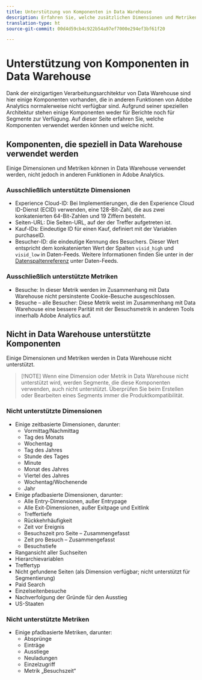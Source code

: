 ```yaml
---
title: Unterstützung von Komponenten in Data Warehouse
description: Erfahren Sie, welche zusätzlichen Dimensionen und Metriken in Data Warehouse verfügbar sind und was nicht unterstützt wird.
translation-type: ht
source-git-commit: 00d4d59cb4c922b54a97ef7000e294ef3bf61f20

---
```



# Unterstützung von Komponenten in Data Warehouse

Dank der einzigartigen Verarbeitungsarchitektur von Data Warehouse sind hier einige Komponenten vorhanden, die in anderen Funktionen von Adobe Analytics normalerweise nicht verfügbar sind. Aufgrund seiner speziellen Architektur stehen einige Komponenten weder für Berichte noch für Segmente zur Verfügung. Auf dieser Seite erfahren Sie, welche Komponenten verwendet werden können und welche nicht.

## Komponenten, die speziell in Data Warehouse verwendet werden

Einige Dimensionen und Metriken können in Data Warehouse verwendet werden, nicht jedoch in anderen Funktionen in Adobe Analytics.

### Ausschließlich unterstützte Dimensionen

* Experience Cloud-ID: Bei Implementierungen, die den Experience Cloud ID-Dienst (ECID) verwenden, eine 128-Bit-Zahl, die aus zwei konkatenierten 64-Bit-Zahlen und 19 Ziffern besteht.
* Seiten-URL: Die Seiten-URL, auf der der Treffer aufgetreten ist.
* Kauf-IDs: Eindeutige ID für einen Kauf, definiert mit der Variablen purchaseID.
* Besucher-ID: die eindeutige Kennung des Besuchers. Dieser Wert entspricht dem konkatenierten Wert der Spalten `visid_high` und `visid_low` in Daten-Feeds. Weitere Informationen finden Sie unter in der [Datenspaltenreferenz](../analytics-data-feed/c-df-contents/datafeeds-reference.md) unter Daten-Feeds.

### Ausschließlich unterstützte Metriken

* Besuche: In dieser Metrik werden im Zusammenhang mit Data Warehouse nicht persinstente Cookie-Besuche ausgeschlossen.
* Besuche – alle Besucher: Diese Metrik weist im Zusammenhang mit Data Warehouse eine bessere Parität mit der Besuchsmetrik in anderen Tools innerhalb Adobe Analytics auf.

## Nicht in Data Warehouse unterstützte Komponenten

Einige Dimensionen und Metriken werden in Data Warehouse nicht unterstützt.

> [!NOTE] Wenn eine Dimension oder Metrik in Data Warehouse nicht unterstützt wird, werden Segmente, die diese Komponenten verwenden, auch nicht unterstützt. Überprüfen Sie beim Erstellen oder Bearbeiten eines Segments immer die Produktkompatibilität.

### Nicht unterstützte Dimensionen

* Einige zeitbasierte Dimensionen, darunter:
   * Vormittag/Nachmittag
   * Tag des Monats
   * Wochentag
   * Tag des Jahres
   * Stunde des Tages
   * Minute
   * Monat des Jahres
   * Viertel des Jahres
   * Wochentag/Wochenende
   * Jahr
* Einige pfadbasierte Dimensionen, darunter:
   * Alle Entry-Dimensionen, außer Entrypage
   * Alle Exit-Dimensionen, außer Exitpage und Exitlink
   * Treffertiefe
   * Rückkehrhäufigkeit
   * Zeit vor Ereignis
   * Besuchszeit pro Seite – Zusammengefasst
   * Zeit pro Besuch – Zusammengefasst
   * Besuchstiefe
* Rangansicht aller Suchseiten
* Hierarchievariablen
* Treffertyp
* Nicht gefundene Seiten (als Dimension verfügbar; nicht unterstützt für Segmentierung)
* Paid Search
* Einzelseitenbesuche
* Nachverfolgung der Gründe für den Ausstieg
* US-Staaten

### Nicht unterstützte Metriken

* Einige pfadbasierte Metriken, darunter:
   * Absprünge
   * Einträge
   * Ausstiege
   * Neuladungen
   * Einzelzugriff
   * Metrik „Besuchszeit“
